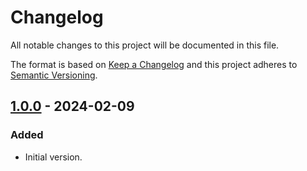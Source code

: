 # Changelog

All notable changes to this project will be documented in this file.

The format is based on [Keep a Changelog](http://keepachangelog.com/)
and this project adheres to [Semantic Versioning](http://semver.org/).

## [1.0.0] - 2024-02-09

### Added

- Initial version.

[1.0.0]: https://github.com/richtea/Richtea.RecommendedPractices/releases/tag/v1.0.0
